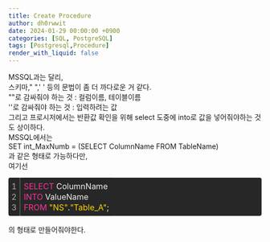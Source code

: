 ```yaml
---
title: Create Procedure
author: dh0rwwit
date: 2024-01-29 00:00:00 +0900
categories: [SQL, PostgreSQL]
tags: [Postgresql,Procedure]
render_with_liquid: false
---
```

MSSQL과는 달리, <br>
스키마,\" \",\' \' 등의 문법이 좀 더 까다로운 거 같다.
<br>
\"\"로 감싸줘야 하는 것 : 컬럼이름, 테이블이름 <br>
\'\'로 감싸줘야 하는 것 : 입력하려는 값 <br>
그리고 프로시저에서는 반환값 확인을 위해 select 도중에 into로 값을 넣어줘야하는 것도 상이하다.<br>
MSSQL에서는 <br>
SET int_MaxNumb = (SELECT ColumnName FROM TableName)<br>
과 같은 형태로 가능하다만, <br>
여기선 <br>
<div class="colorscripter-code" style="color:#f0f0f0;font-family:Consolas,font-size:'20px' ,'Liberation Mono', Menlo, Courier, monospace !important; position:relative !important;overflow:auto"><table class="colorscripter-code-table" style="margin:0;padding:0;border:none;background-color:#272727;border-radius:4px;" cellspacing="0" cellpadding="0"><tr><td style="padding:6px;border-right:2px solid #4f4f4f"><div style="margin:0;padding:0;word-break:normal;text-align:right;color:#aaa;font-family:Consolas,font-size:'20px' ,'Liberation Mono', Menlo, Courier, monospace !important;line-height:130%"><div style="line-height:130%">1</div><div style="line-height:130%">2</div><div style="line-height:130%">3</div></div></td><td style="padding:6px 0;text-align:left"><div style="margin:0;padding:0;color:#f0f0f0;font-family:Consolas,font-size:'20px' ,'Liberation Mono', Menlo, Courier, monospace !important;line-height:130%"><div style="padding:0 6px; white-space:pre; line-height:130%"><font color="#ff3399">SELECT</font>&nbsp;ColumnName</div><div style="padding:0 6px; white-space:pre; line-height:130%"><font color="#ff3399">INTO</font>&nbsp;ValueName</div><div style="padding:0 6px; white-space:pre; line-height:130%"><font color="#ff3399">FROM</font>&nbsp;<font color="#ffd500">"NS"</font>.<font color="#ffd500">"Table_A"</font>;</div></div></tr></table></div>
<br>
의 형태로 만들어줘야한다.
